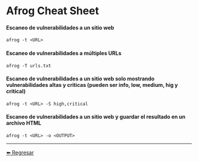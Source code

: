 # Afrog Cheat Sheet

#### Escaneo de vulnerabilidades a un sitio web
```
afrog -t <URL>
```

#### Escaneo de vulnerabilidades a múltiples URLs
```
afrog -T urls.txt
```

#### Escaneo de vulnerabilidades a un sitio web solo mostrando vulnerabilidades altas y criticas (pueden ser info, low, medium, hig y critical)
```
afrog -t <URL> -S high,critical
```

#### Escaneo de vulnerabilidades a un sitio web y guardar el resultado en un archivo HTML
```
afrog -t <URL> -o <OUTPUT>
```

---

[:arrow_left: Regresar](https://github.com/m4lal0/cheatsheets)